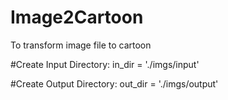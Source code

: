 # Image2Cartoon
To transform image file to cartoon

#Create Input Directory:
in_dir = './imgs/input'

#Create Output Directory:
out_dir = './imgs/output'
